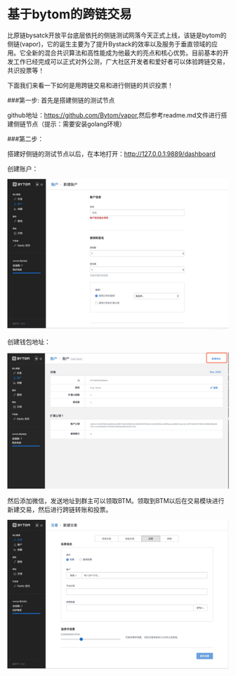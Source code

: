# 基于bytom的跨链交易


比原链bysatck开放平台底层依托的侧链测试网落今天正式上线，该链是bytom的侧链(vapor)，它的诞生主要为了提升Bystack的效率以及服务于垂直领域的应用。它全新的混合共识算法和高性能成为他最大的亮点和核心优势。目前基本的开发工作已经完成可以正式对外公测，广大社区开发者和爱好者可以体验跨链交易，共识投票等！


下面我们来看一下如何是用跨链交易和进行侧链的共识投票！

###第一步: 首先是搭建侧链的测试节点


github地址：<https://github.com/Bytom/vapor>,然后参考readme.md文件进行搭建侧链节点（提示：需要安装golang环境）


###第二步：

搭建好侧链的测试节点以后，在本地打开：<http://127.0.0.1:9889/dashboard>

创建账户：


![](https://raw.githubusercontent.com/huangxinglong/picture/master/vapor/1.jpg)

创建钱包地址：

![](https://raw.githubusercontent.com/huangxinglong/picture/master/vapor/3.jpg)

然后添加微信，发送地址到群主可以领取BTM。领取到BTM以后在交易模块进行新建交易，然后进行跨链转账和投票。

![](https://raw.githubusercontent.com/huangxinglong/picture/master/vapor/2.jpg)



